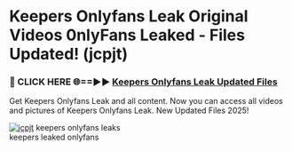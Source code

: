 # Keepers Onlyfans Leak Original Videos 0nlyFans Leaked - Files Updated! (jcpjt)

<h3>🔴 CLICK HERE 🌐==►► <a href="https://tinyurl.com/x26r9saj" rel="nofollow">Keepers Onlyfans Leak Updated Files</a></h3>

Get Keepers Onlyfans Leak and all content. Now you can access all videos and pictures of Keepers Onlyfans Leak. New Updated Files 2025!

[![jcpjt](https://i.imgur.com/LkgZPqh.gif)](https://tinyurl.com/x26r9saj)
keepers onlyfans leaks<br>
keepers leaked onlyfans